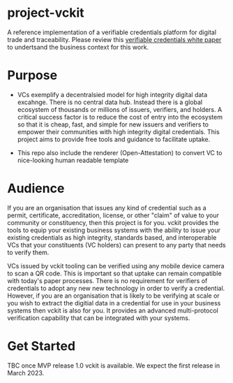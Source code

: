 # project-vckit

A reference implementation of a verifiable credentials platform for digital trade and traceability.  Please review this [verifiable credentials white paper](https://unece.org/sites/default/files/2022-07/WhitePaper_VerifiableCredentials-CBT.pdf) to undertsand the business context for this work.

# Purpose

- VCs exemplify a decentralsied model for high integrity digital data excahnge. There is no central data hub.  Instead there is a global ecosystem of thousands or millions of issuers, verifiers, and holders. A critical success factor is to reduce the cost of entry into the ecosystem so that it is cheap, fast, and simple for new issuers and verifiers to empower their communities with high integrity digital credentials. This project aims to provide free tools and guidance to facilitate uptake.

- This repo also include the renderer (Open-Attestation) to convert VC to nice-looking human readable template

# Audience 

If you are an organisation that issues any kind of credential such as a permit, certificate, accreditation, license, or other "claim" of value to your community or constituency, then this project is for you. vckit provides the tools to equip your existing business systems with the ability to issue your existing credentials as high integrity, standards based, and interoperable VCs that your constituents (VC holders) can present to any party that needs to verify them.

VCs issued by vckit tooling can be verified using any mobile device camera to scan a QR code. This is important so that uptake can remain compatible with today's paper processes. There is no requirement for verifiers of credentials to adopt any new new technology in order to verify a credential. However, if you are an organisation that is likely to be verifying at scale or you wish to extract the digitial data in a credential for use in your business systems then vckit is also for you.  It provides an advanced multi-protocol verification capability that can be integrated with your systems.

# Get Started

TBC once MVP release 1.0 vckit is available.  We expect the first release in March 2023.
